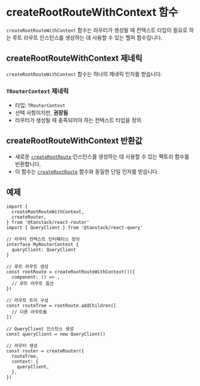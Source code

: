 # createRootRouteWithContext 함수

`createRootRouteWithContext` 함수는 라우터가 생성될 때 컨텍스트 타입이 필요로 하는 루트 라우트 인스턴스를 생성하는 데 사용할 수 있는 헬퍼 함수입니다.


## createRootRouteWithContext 제네릭

`createRootRouteWithContext` 함수는 하나의 제네릭 인자를 받습니다:


### `TRouterContext` 제네릭

- 타입: `TRouterContext`
- 선택 사항이지만, **권장됨**
- 라우터가 생성될 때 충족되어야 하는 컨텍스트 타입을 정의


## createRootRouteWithContext 반환값

- 새로운 [`createRootRoute`](./createRootRouteFunction.md) 인스턴스를 생성하는 데 사용할 수 있는 팩토리 함수를 반환합니다.
- 이 함수는 [`createRootRoute`](./createRootRouteFunction.md) 함수와 동일한 단일 인자를 받습니다.


## 예제

```tsx
import {
  createRootRouteWithContext,
  createRouter,
} from '@tanstack/react-router'
import { QueryClient } from '@tanstack/react-query'

// 라우터 컨텍스트 인터페이스 정의
interface MyRouterContext {
  queryClient: QueryClient
}

// 루트 라우트 생성
const rootRoute = createRootRouteWithContext()({
  component: () => ,
  // 루트 라우트 옵션
})

// 라우트 트리 구성
const routeTree = rootRoute.addChildren([
  // 다른 라우트들
])

// QueryClient 인스턴스 생성
const queryClient = new QueryClient()

// 라우터 생성
const router = createRouter({
  routeTree,
  context: {
    queryClient,
  },
})
```


